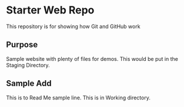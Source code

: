 # Starter Web Repo

This repository is for showing how Git and GitHub work

## Purpose

Sample website with plenty of files for demos. This would be put in the Staging Directory.

## Sample Add
This is to Read Me sample line. This is in Working directory.
